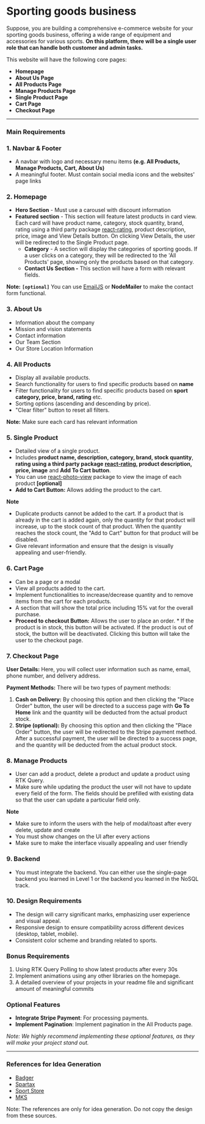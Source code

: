 # Sporting goods business

Suppose, you are building a comprehensive e-commerce website for your sporting goods business, offering a wide range of equipment and accessories for various sports. **On this platform, there will be a single user role that can handle both customer and admin tasks.**

  

This website will have the following core pages:

*   **Homepage**
*   **About Us Page**
*   **All Products Page**
*   **Manage Products Page**
*   **Single Product Page**
*   **Cart Page**
*   **Checkout Page**

  

* * *

### Main Requirements

  

### **1\. Navbar & Footer**

*   A navbar with logo and necessary menu items **(e.g. All Products, Manage Products, Cart, About Us)**
*   A meaningful footer. Must contain social media icons and the websites' page links

  

### **2. Homepage**

  * **Hero Section** - Must use a carousel with discount information
  * **Featured section** - This section will feature latest products in card view. Each card will have product name, category, stock quantity, brand, rating using a third party package [react-rating](https://www.npmjs.com/package/react-rating), product description, price, image and View Details button. On clicking View Details, the user will be redirected to the Single Product page.
    *   **Category** \- A section will display the categories of sporting goods. If a user clicks on a category, they will be redirected to the 'All Products' page, showing only the products based on that category.
    *   **Contact Us Section -** This section will have a form with relevant fields.

  

**Note:**
**`[optional]`** You can use [EmailJS](https://www.emailjs.com/) or **NodeMailer** to make the contact form functional.

  

### **3. About Us**

  *   Information about the company
  *   Mission and vision statements
  *   Contact information
  *   Our Team Section
  *   Our Store Location Information

### **4. All Products**

  * Display all available products.
  * Search functionality for users to find specific products based on **name**
  * Filter functionality for users to find specific products based on **sport category, price, brand, rating** etc.
  * Sorting options (ascending and descending by price).
  * "Clear filter" button to reset all filters.

  

**Note:** Make sure each card has relevant information

  

### **5\. Single Product**

  * Detailed view of a single product.
  * Includes **product name, description, category, brand, stock quantity**, **rating using a third party package** [**react-rating**](https://www.npmjs.com/package/react-rating)**, product description, price, image** and **Add To Cart button**.
  * You can use [react-photo-view](https://github.com/MinJieLiu/react-photo-view) package to view the image of each product **\[optional\]**
  * **Add to Cart Button:** Allows adding the product to the cart.

**Note**

* Duplicate products cannot be added to the cart. If a product that is already in the cart is added again, only the quantity for that product will increase, up to the stock count of that product. When the quantity reaches the stock count, the "Add to Cart" button for that product will be disabled.
* Give relevant information and ensure that the design is visually appealing and user-friendly.

  

### **6. Cart Page**

  * Can be a page or a modal
  * View all products added to the cart.
  * Implement functionalities to increase/decrease quantity and to remove items from the cart for each products.
  * A section that will show the total price including 15% vat for the overall purchase.
  * **Proceed to checkout Button:** Allows the user to place an order.
        *   If the product is in stock, this button will be activated. If the product is out of stock, the button will be deactivated. Clicking this button will take the user to the checkout page.

  

### **7. Checkout Page**

  

**User Details:** Here, you will collect user information such as name, email, phone number, and delivery address.

  

**Payment Methods:** There will be two types of payment methods:

1. **Cash on Delivery:** By choosing this option and then clicking the "Place Order" button, the user will be directed to a success page with **Go To Home** link and the quantity will be deducted from the actual product stock.
2. **Stripe (optional):** By choosing this option and then clicking the "Place Order" button, the user will be redirected to the Stripe payment method. After a successful payment, the user will be directed to a success page, and the quantity will be deducted from the actual product stock.

  

### **8. Manage Products**

*   User can add a product, delete a product and update a product using RTK Query.
*   Make sure while updating the product the user will not have to update every field of the form. The fields should be prefilled with existing data so that the user can update a particular field only.

  

**Note**

  * Make sure to inform the users with the help of modal/toast after every delete, update and create
  * You must show changes on the UI after every actions
  * Make sure to make the interface visually appealing and user friendly

  

### **9. Backend**

*   You must integrate the backend. You can either use the single-page backend you learned in Level 1 or the backend you learned in the NoSQL track.

  

### **10. Design Requirements**

  

*   The design will carry significant marks, emphasizing user experience and visual appeal.
*   Responsive design to ensure compatibility across different devices (desktop, tablet, mobile).
*   Consistent color scheme and branding related to sports.

  

### Bonus Requirements

1. Using RTK Query Polling to show latest products after every 30s
2. Implement animations using any other libraries on the homepage.
3. A detailed overview of your projects in your readme file and significant amount of meaningful commits

  

### Optional Features

*   **Integrate Stripe Payment**: For processing payments.
*   **Implement Pagination**: Implement pagination in the All Products page.

  

_Note: We highly recommend implementing these optional features, as they will make your project stand out._

  

* * *

  

### **References for Idea Generation**

  

*   [Badger](https://www.bsgsports.com/)
*   [Spartax](https://websitedemos.net/sports-wear-store-04/?customize=template)
*   [Sport Store](https://ordasoft.com/demo.php?view=pc&t=Sport%20store)
*   [MKS](https://mkscricket.com/)

  

Note: The references are only for idea generation. Do not copy the design from these sources.
